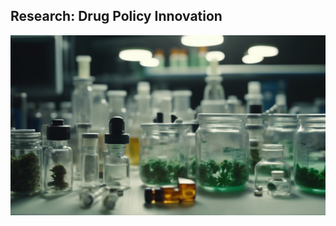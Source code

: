 ## Research: Drug Policy Innovation
<a href="https://njwsn.github.io/pages/drug-policy-innovation"> <img src="images/drugs-procurement-sd.png"/> </a>
